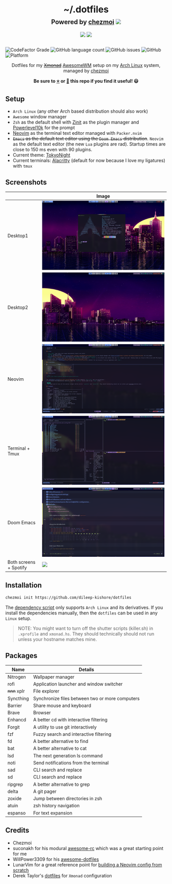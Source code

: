 <h1 align="center">
    <a name="top" title="dotfiles">
        ~/.dotfiles
    </a>
    <br/>
    <sup>
        <sub>Powered by <a href="https://www.chezmoi.io/">chezmoi</a> <img src="https://raw.githubusercontent.com/twpayne/chezmoi/master/logo-144px.svg"> </sub>
        <br/>
        <sub>
            <img src="https://forthebadge.com/images/badges/built-with-love.svg">
            <img src="https://forthebadge.com/images/badges/made-with-crayons.svg">
        </sub>
    </sup>
</h1>

![CodeFactor Grade](https://img.shields.io/codefactor/grade/github/dileep-kishore/dotfiles/main?style=flat-square)
![GitHub language count](https://img.shields.io/github/languages/count/dileep-kishore/dotfiles?style=flat-square)
![GitHub issues](https://img.shields.io/github/issues/dileep-kishore/dotfiles?style=flat-square)
![GitHub](https://img.shields.io/github/license/dileep-kishore/dotfiles?style=flat-square)
![Platform](https://img.shields.io/badge/platform-Arch%20Linux-blue?style=flat-square)

<div align="center">
    Dotfiles for my <strike><a href="https://xmonad.org/">Xmonad</a></strike> <a href="https://awesomewm.org/">AwesomeWM</a> setup on my <a href="https://archlinux.org">Arch Linux</a> system, managed by <a href="https://github.com/twpayne/chezmoi">chezmoi</a>
    <p><strong>Be sure to <a href="#" title="star">⭐️</a> or <a href="#" title="fork">🔱</a> this repo if you find it useful! 😃</strong></p>
</div>

## Setup

- `Arch Linux` (any other Arch based distribution should also work)
- `Awesome` window manager
- `Zsh` as the default shell with [Zinit](https://github.com/zdharma-continuum/zinit) as the plugin manager and [Powerlevel10k](https://github.com/romkatv/powerlevel10k) for the prompt
- [Neovim](https://neovim.io/) as the terminal text editor managed with `Packer.nvim`
- ~~`Emacs` as the default text editor using the `Doom Emacs` distribution~~. `Neovim` as the default text editor (the new `Lua` plugins are rad). Startup times are close to 150 ms even with 90 plugins.
- Current theme: [TokyoNight](https://github.com/folke/tokyonight.nvim)
- Current terminals: [Alacritty](https://github.com/alacritty/alacritty) (default for now because I love my ligatures) with `tmux`

## Screenshots

|                        | Image                     |
| ---------------------- | ------------------------- |
| Desktop1               | ![](assets/desktop1.png)  |
| Desktop2               | ![](assets/desktop2.png)  |
| Neovim                 | ![](assets/neovim.png)    |
| Terminal + Tmux        | ![](assets/terminals.png) |
| Doom Emacs             | ![](assets/emacs.png)     |
| Both screens + Spotify | ![](assets/desktop.png)   |

## Installation

```sh
chezmoi init https://github.com/dileep-kishore/dotfiles
```

The [dependency script](run_once_install-packages.sh) only supports `Arch Linux` and its derivatives.
If you install the dependencies manually, then the `dotfiles` can be used in any `Linux` setup.

> NOTE:
> You might want to turn off the shutter scripts (killer.sh) in `.xprofile` and `xmonad.hs`. They should technically should not run unless your hostname matches mine.

## Packages

| Name         | Details                                         |
| ------------ | ----------------------------------------------- |
| Nitrogen     | Wallpaper manager                               |
| rofi         | Application launcher and window switcher        |
| ~~nnn~~ xplr | File explorer                                   |
| Syncthing    | Synchronize files between two or more computers |
| Barrier      | Share mouse and keyboard                        |
| Brave        | Browser                                         |
| Enhancd      | A better cd with interactive filtering          |
| Forgit       | A utility to use git interactively              |
| fzf          | Fuzzy search and interactive filtering          |
| fd           | A better alternative to find                    |
| bat          | A better alternative to cat                     |
| lsd          | The next generation ls command                  |
| noti         | Send notifications from the terminal            |
| sad          | CLI search and replace                          |
| sd           | CLI search and replace                          |
| ripgrep      | A better alternative to grep                    |
| delta        | A git pager                                     |
| zoxide       | Jump between directories in zsh                 |
| atuin        | zsh history navigation                          |
| espanso      | For text expansion                              |

## Credits

- Chezmoi
- suconakh for his modural [awesome-rc](https://github.com/suconakh/awesome-awesome-rc) which was a great starting point for me
- WillPower3309 for his [awesome-dotfiles](https://github.com/WillPower3309/awesome-dotfiles)
- LunarVim for a great reference point for [building a Neovim config from scratch](https://github.com/LunarVim/Neovim-from-scratch)
- Derek Taylor's [dotfiles](https://gitlab.com/dwt1/dotfiles) for `Xmonad` configuration

